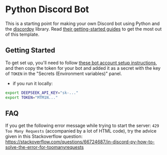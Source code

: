 # Python Discord Bot

This is a starting point for making your own Discord bot using Python and the [discordpy](https://discordpy.readthedocs.io/) library.
Read [their getting-started guides](https://discordpy.readthedocs.io/en/stable/#getting-started) to get the most out of this template.

## Getting Started

To get set up, you'll need to follow [these bot account setup instructions](https://discordpy.readthedocs.io/en/stable/discord.html),
and then copy the token for your bot and added it as a secret with the key of `TOKEN` in the "Secrets (Environment variables)" panel.
- if you run it locally: 
```bash
export DEEPSEEK_API_KEY="sk-..."
export TOKEN="MTM1N..."
```
## FAQ

If you get the following error message while trying to start the server: `429 Too Many Requests` (accompanied by a lot of HTML code), 
try the advice given in this Stackoverflow question:
https://stackoverflow.com/questions/66724687/in-discord-py-how-to-solve-the-error-for-toomanyrequests